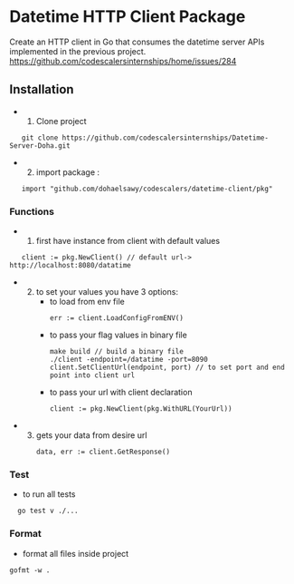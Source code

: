 # Datetime HTTP Client Package 
Create an HTTP client in Go that consumes the datetime server APIs implemented in the previous project. https://github.com/codescalersinternships/home/issues/284

## Installation 
- 1. Clone project
```golang
   git clone https://github.com/codescalersinternships/Datetime-Server-Doha.git
```
- 2. import package :
```golang
   import "github.com/dohaelsawy/codescalers/datetime-client/pkg"
```
### Functions
- 1. first have instance from client with default values 
```golang
   client := pkg.NewClient() // default url-> http://localhost:8080/datatime
```
- 2. to set your values you have 3 options:
     - to load from env file
       ```golang
       err := client.LoadConfigFromENV()
       ```
     - to pass your flag values in binary file
       ```golang
       make build // build a binary file
       ./client -endpoint=/datatime -port=8090
       client.SetClientUrl(endpoint, port) // to set port and end point into client url
       ```
      - to pass your url with client declaration
        ```golang
        client := pkg.NewClient(pkg.WithURL(YourUrl))
        ``` 
- 3. gets your data from desire url
     ```golang
     data, err := client.GetResponse()
     ```

### Test
- to run all tests
```golang
  go test v ./...
```
### Format
- format all files inside project
```golang
gofmt -w .
```
